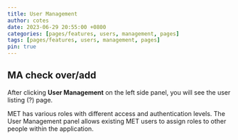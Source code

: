 ```yaml
---
title: User Management
author: cotes
date: 2023-06-29 20:55:00 +0800
categories: [pages/features, users, management, pages]
tags: [pages/features, users, management, pages]
pin: true
---
```


## MA check over/add

After clicking **User Management** on the left side panel, you will see the user listing (?) page.

MET has various roles with different access and authentication levels. The User Management panel allows existing MET users to assign roles to other people within the application. 
